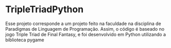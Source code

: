 # TripleTriadPython
Esse projeto corresponde a um projeto feito na faculdade na disciplina de Paradigmas de Linguagem de Programação. Assim, o código é baseado no jogo Triple Triad de Final Fantasy, e foi desenvolvido em Python utilizando a biblioteca pygame
